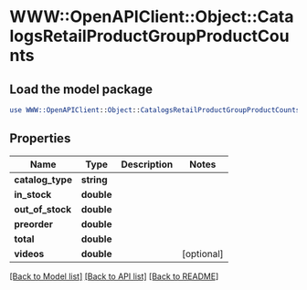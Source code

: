 # WWW::OpenAPIClient::Object::CatalogsRetailProductGroupProductCounts

## Load the model package
```perl
use WWW::OpenAPIClient::Object::CatalogsRetailProductGroupProductCounts;
```

## Properties
Name | Type | Description | Notes
------------ | ------------- | ------------- | -------------
**catalog_type** | **string** |  | 
**in_stock** | **double** |  | 
**out_of_stock** | **double** |  | 
**preorder** | **double** |  | 
**total** | **double** |  | 
**videos** | **double** |  | [optional] 

[[Back to Model list]](../README.md#documentation-for-models) [[Back to API list]](../README.md#documentation-for-api-endpoints) [[Back to README]](../README.md)


